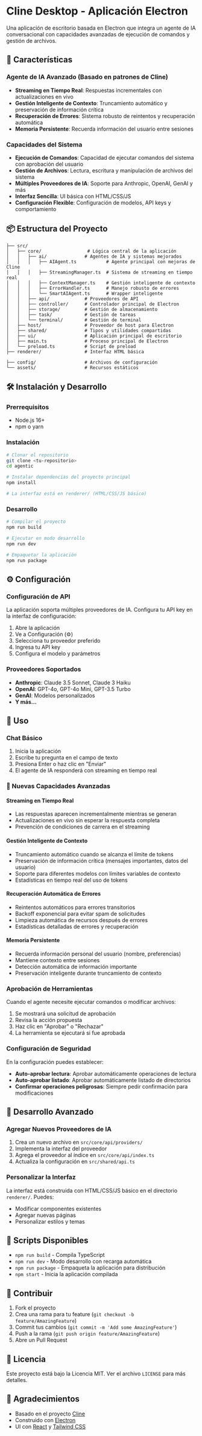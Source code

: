 # Cline Desktop - Aplicación Electron

Una aplicación de escritorio basada en Electron que integra un agente de IA conversacional con capacidades avanzadas de ejecución de comandos y gestión de archivos.

## 🚀 Características

### **Agente de IA Avanzado** (Basado en patrones de Cline)

- **Streaming en Tiempo Real**: Respuestas incrementales con actualizaciones en vivo
- **Gestión Inteligente de Contexto**: Truncamiento automático y preservación de información crítica
- **Recuperación de Errores**: Sistema robusto de reintentos y recuperación automática
- **Memoria Persistente**: Recuerda información del usuario entre sesiones

### **Capacidades del Sistema**

- **Ejecución de Comandos**: Capacidad de ejecutar comandos del sistema con aprobación del usuario
- **Gestión de Archivos**: Lectura, escritura y manipulación de archivos del sistema
- **Múltiples Proveedores de IA**: Soporte para Anthropic, OpenAI, GenAI y más
- **Interfaz Sencilla**: UI básica con HTML/CSS/JS
- **Configuración Flexible**: Configuración de modelos, API keys y comportamiento

## 📦 Estructura del Proyecto

```
├── src/
│   ├── core/                 # Lógica central de la aplicación
│   │   ├── ai/              # Agentes de IA y sistemas mejorados
│   │   │   ├── AIAgent.ts           # Agente principal con mejoras de Cline
│   │   │   ├── StreamingManager.ts  # Sistema de streaming en tiempo real
│   │   │   ├── ContextManager.ts    # Gestión inteligente de contexto
│   │   │   ├── ErrorHandler.ts      # Manejo robusto de errores
│   │   │   └── SmartAIAgent.ts      # Wrapper inteligente
│   │   ├── api/             # Proveedores de API
│   │   ├── controller/      # Controlador principal de Electron
│   │   ├── storage/         # Gestión de almacenamiento
│   │   ├── task/            # Gestión de tareas
│   │   └── terminal/        # Gestión de terminal
│   ├── host/                # Proveedor de host para Electron
│   ├── shared/              # Tipos y utilidades compartidas
│   ├── ui/                  # Aplicación principal de escritorio
│   ├── main.ts              # Proceso principal de Electron
│   └── preload.ts           # Script de preload
├── renderer/                # Interfaz HTML básica

├── config/                  # Archivos de configuración
└── assets/                  # Recursos estáticos
```

## 🛠️ Instalación y Desarrollo

### Prerrequisitos

- Node.js 16+
- npm o yarn

### Instalación

```bash
# Clonar el repositorio
git clone <tu-repositorio>
cd agentic

# Instalar dependencias del proyecto principal
npm install

# La interfaz está en renderer/ (HTML/CSS/JS básico)
```

### Desarrollo

```bash
# Compilar el proyecto
npm run build

# Ejecutar en modo desarrollo
npm run dev

# Empaquetar la aplicación
npm run package
```

## ⚙️ Configuración

### Configuración de API

La aplicación soporta múltiples proveedores de IA. Configura tu API key en la interfaz de configuración:

1. Abre la aplicación
2. Ve a Configuración (⚙️)
3. Selecciona tu proveedor preferido
4. Ingresa tu API key
5. Configura el modelo y parámetros

### Proveedores Soportados

- **Anthropic**: Claude 3.5 Sonnet, Claude 3 Haiku
- **OpenAI**: GPT-4o, GPT-4o Mini, GPT-3.5 Turbo
- **GenAI**: Modelos personalizados
- **Y más...**

## 🎯 Uso

### Chat Básico

1. Inicia la aplicación
2. Escribe tu pregunta en el campo de texto
3. Presiona Enter o haz clic en "Enviar"
4. El agente de IA responderá con streaming en tiempo real

### **🚀 Nuevas Capacidades Avanzadas**

#### **Streaming en Tiempo Real**

- Las respuestas aparecen incrementalmente mientras se generan
- Actualizaciones en vivo sin esperar la respuesta completa
- Prevención de condiciones de carrera en el streaming

#### **Gestión Inteligente de Contexto**

- Truncamiento automático cuando se alcanza el límite de tokens
- Preservación de información crítica (mensajes importantes, datos del usuario)
- Soporte para diferentes modelos con límites variables de contexto
- Estadísticas en tiempo real del uso de tokens

#### **Recuperación Automática de Errores**

- Reintentos automáticos para errores transitorios
- Backoff exponencial para evitar spam de solicitudes
- Limpieza automática de recursos después de errores
- Estadísticas detalladas de errores y recuperación

#### **Memoria Persistente**

- Recuerda información personal del usuario (nombre, preferencias)
- Mantiene contexto entre sesiones
- Detección automática de información importante
- Preservación inteligente durante truncamiento de contexto

### Aprobación de Herramientas

Cuando el agente necesite ejecutar comandos o modificar archivos:

1. Se mostrará una solicitud de aprobación
2. Revisa la acción propuesta
3. Haz clic en "Aprobar" o "Rechazar"
4. La herramienta se ejecutará si fue aprobada

### Configuración de Seguridad

En la configuración puedes establecer:

- **Auto-aprobar lectura**: Aprobar automáticamente operaciones de lectura
- **Auto-aprobar listado**: Aprobar automáticamente listado de directorios
- **Confirmar operaciones peligrosas**: Siempre pedir confirmación para modificaciones

## 🔧 Desarrollo Avanzado

### Agregar Nuevos Proveedores de IA

1. Crea un nuevo archivo en `src/core/api/providers/`
2. Implementa la interfaz del proveedor
3. Agrega el proveedor al índice en `src/core/api/index.ts`
4. Actualiza la configuración en `src/shared/api.ts`

### Personalizar la Interfaz

La interfaz está construida con HTML/CSS/JS básico en el directorio `renderer/`. Puedes:

- Modificar componentes existentes
- Agregar nuevas páginas
- Personalizar estilos y temas

## 📝 Scripts Disponibles

- `npm run build` - Compila TypeScript
- `npm run dev` - Modo desarrollo con recarga automática
- `npm run package` - Empaqueta la aplicación para distribución
- `npm start` - Inicia la aplicación compilada

## 🤝 Contribuir

1. Fork el proyecto
2. Crea una rama para tu feature (`git checkout -b feature/AmazingFeature`)
3. Commit tus cambios (`git commit -m 'Add some AmazingFeature'`)
4. Push a la rama (`git push origin feature/AmazingFeature`)
5. Abre un Pull Request

## 📄 Licencia

Este proyecto está bajo la Licencia MIT. Ver el archivo `LICENSE` para más detalles.

## 🙏 Agradecimientos

- Basado en el proyecto [Cline](https://github.com/cline/cline)
- Construido con [Electron](https://electronjs.org/)
- UI con [React](https://reactjs.org/) y [Tailwind CSS](https://tailwindcss.com/)
